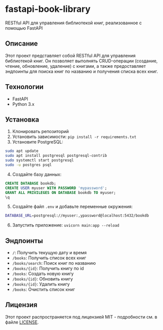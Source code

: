 # fastapi-book-library
RESTful API для управления библиотекой книг, реализованное с помощью FastAPI

## Описание
Этот проект представляет собой RESTful API для управления библиотекой книг. Он позволяет выполнять CRUD-операции (создание, чтение, обновление, удаление) с книгами, а также предоставляет эндпоинты для поиска книг по названию и получения списка всех книг.

## Технологии
- FastAPI
- Python 3.x

## Установка
1. Клонировать репозиторий
2. Установить зависимости: `pip install -r requirements.txt`
3. Установите PostgreSQL:
```bash
sudo apt update
sudo apt install postgresql postgresql-contrib
sudo systemctl start postgresql
sudo -u postgres psql
```
4. Создайте базу данных:
```sql
CREATE DATABASE bookdb;
CREATE USER myuser WITH PASSWORD 'mypassword';
GRANT ALL PRIVILEGES ON DATABASE bookdb TO myuser;
\q
```
5. Создайте файл `.env` и добавьте переменные окружения:
```bash
DATABASE_URL=postgresql://myuser:,ypassword@localhost:5432/bookdb
```
6. Запустить приложение: `uvicorn main:app --reload`

## Эндпоинты
- `/`: Получить текущую дату и время
- `/books`: Получить список всех книг
- `/books/search`: Поиск книг по названию
- `/books/{id}`: Получить книгу по id
- `/books`: Создать новую книгу
- `/books/{id}`: Обновить книгу
- `/books/{id}`: Удалить книгу
- `/books`: Очистить список книг

## Лицензия
Этот проект распространяется под лицензией MIT - подробности см. в файле [LICENSE](LICENSE).